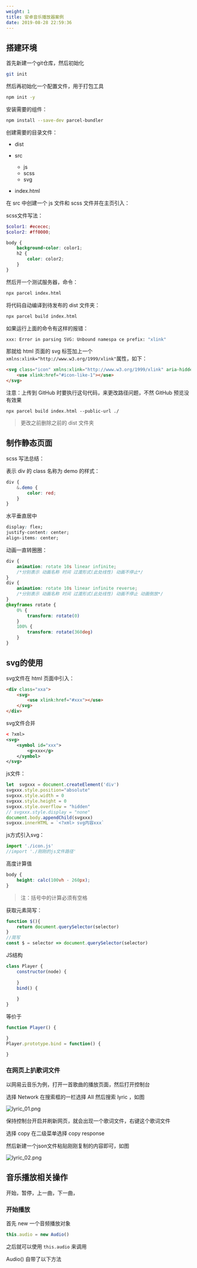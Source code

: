 ```yaml
---
weight: 1
title: 安卓音乐播放器案例
date: 2019-08-28 22:59:36
---
```


## 搭建环境

首先新建一个git仓库，然后初始化

```bash
git init
```

然后再初始化一个配置文件，用于打包工具

```bash
npm init -y
```

安装需要的组件：

```bash
npm install --save-dev parcel-bundler
```

创建需要的目录文件：

- dist
- src
  - js
  - scss
  - svg

- index.html

在 src 中创建一个 js 文件和 scss 文件并在主页引入：

scss文件写法：

```scss
$color1: #ececec;
$color2: #ff0000;

body {
    background-color: color1;
    h2 {
        color: color2;
    }
}
```

然后开一个测试服务器，命令：

```bash
npx parcel index.html
```

将代码自动编译到待发布的 dist 文件夹：

```bash
npx parcel build index.html
```

如果运行上面的命令有这样的报错：

```bash
xxx: Error in parsing SVG: Unbound namespa ce prefix: "xlink"
```

那就给 html 页面的 svg 标签加上一个`xmlns:xlink="http://www.w3.org/1999/xlink"`属性，如下：

```html
<svg class="icon" xmlns:xlink="http://www.w3.org/1999/xlink" aria-hidden="true">
	<use xlink:href="#icon-like-1"></use>
</svg>
```

注意：上传到 GitHub 时要执行这句代码，来更改路径问题，不然 GitHub 预览没有效果

```
npx parcel build index.html --public-url ./
```

> 更改之前删除之前的 dist 文件夹

## 制作静态页面

scss 写法总结：

表示 div 的 class 名称为 demo 的样式：

```scss
div {
    &.demo {
     	color: red;   
    }
}
```

水平垂直居中

```css
display: flex;
justify-content: center;
align-items: center;
```



动画一直转圈圈：

```css
div {
    animation: rotate 10s linear infinite;
    /*分别表示 动画名称 时间 过渡形式(此处线性) 动画不停止*/
}
div {
    animation: rotate 10s linear infinite reverse;
    /*分别表示 动画名称 时间 过渡形式(此处线性) 动画不停止 动画倒放*/
}
@keyframes rotate {
    0% {
        transform: rotate(0)
    }
    100% {
        transform: rotate(360deg)
    }
}
```

## svg的使用

svg文件在 html 页面中引入：

```html
<div class="xxa">
    <svg>
        <use xlink:href="#xxx"></use>
    </svg>
</div>
```

svg文件合并

```xml
< ?xml>
<svg>
	<symbol id="xxx">
    	<g>xxx</g>
	</symbol>
</svg>
```

js文件：

```js
let  svgxxx = document.createElement('div')
svgxxx.style.position="absolute"
svgxxx.style.width = 0 
svgxxx.style.height = 0 
svgxxx.style.overflow = "hidden"
// svgxxx.style.display = "none"
document.body.appendChild(svgxxx)
svgxxx.innerHTML = `<?xml> svg内容xxx`
```

js方式引入svg：

```js
import './icon.js'
//import './刚刚的js文件路径'
```

高度计算值

```scss
body {
    height: calc(100vh - 260px);
}
```
> 注：括号中的计算必须有空格

获取元素简写：

```js
function $(){
	return document.querySelector(selector)
}
//简写
const $ = selector => document.querySelector(selector)
```

JS结构

```js
class Player {
	constructor(node) {
	
	}
	bind() {
	
	}
}
```

等价于

```js
function Player() {

}
Player.prototype.bind = function() {

}
```

### 在网页上扒歌词文件

以网易云音乐为例，打开一首歌曲的播放页面，然后打开控制台

选择 Network 在搜索框的一栏选择 AII 然后搜索 lyric ，如图

![lyric_01.png](https://i.loli.net/2019/08/28/4a2WIF5KsRwHr8g.png)

保持控制台开启并刷新网页，就会出现一个歌词文件，右键这个歌词文件

选择 copy 在二级菜单选择 copy response

然后新建一个json文件粘贴刚刚复制的内容即可，如图

![lyric_02.png](https://i.loli.net/2019/08/28/ZSfYuCV1nJdcF8j.png)



## 音乐播放相关操作

开始，暂停，上一曲，下一曲，

### 开始播放

首先 new 一个音频播放对象

```js
this.audio = new Audio()
```

之后就可以使用 `this.audio` 来调用

Audio() 自带了以下方法


